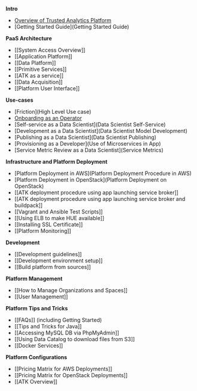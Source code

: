**Intro**

* [Overview of Trusted Analytics Platform](Overview)
* [Getting Started Guide](Getting Started Guide)

**PaaS Architecture**

* [[System Access Overview]]
* [[Application Platform]]
* [[Data Platform]]
* [[Primitive Services]]
* [[ATK as a service]]
* [[Data Acquisition]]
* [[Platform User Interface]]

**Use-cases**

* [Friction](High Level Use case)
* [Onboarding as an Operator](Onboarding)
* [Self-service as a Data Scientist](Data Scientist Self-Service)
* [Development as a Data Scientist](Data Scientist Model Development)
* [Publishing as a Data Scientist](Data Scientist Publishing)
* [Provisioning as a Developer](Use of Microservices in App)
* [Service Metric Review as a Data Scientist](Service Metrics)

**Infrastructure and Platform Deployment**

* [Platform Deployment in AWS](Platform Deployment Procedure in AWS)
* [Platform Deployment in OpenStack](Platform Deployment on OpenStack)
* [[ATK deployment procedure using app launching service broker]]
* [[ATK deployment procedure using app launching service broker and buildpack]]
* [[Vagrant and Ansible Test Scripts]]
* [[Using ELB to make HUE available]]
* [[Installing SSL Certificate]]
* [[Platform Monitoring]]

**Development**

* [[Development guidelines]]
* [[Development environment setup]]
* [[Build platform from sources]]

**Platform Management**

* [[How to Manage Organizations and Spaces]]
* [[User Management]]

**Platform Tips and Tricks**

* [[FAQs]] (including Getting Started)
* [[Tips and Tricks for Java]]
* [[Accessing MySQL DB via PhpMyAdmin]]
* [[Using Data Catalog to download files from S3]]
* [[Docker Services]]

**Platform Configurations**

* [[Pricing Matrix for AWS Deployments]]
* [[Pricing Matrix for OpenStack Deployments]]
* [[ATK Overview]]